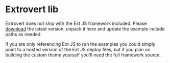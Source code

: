 # Extrovert lib

Extrovert does not ship with the Ext JS framework included. Please
[download](http://www.sencha.com/products/extjs/download) the latest version, unpack it
here and update the example include paths as needed.

If you are only referencing Ext JS to run the examples you could simply point to a hosted version
of the Ext JS deploy files, but if you plan on building the custom theme yourself you'll need the
full framework source.
